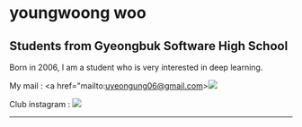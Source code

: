 youngwoong woo
============
## Students from Gyeongbuk Software High School

Born in 2006, I am a student who is very interested in deep learning.


  My mail : <a href="mailto:uyeongung06@gmail.com><img src="https://img.shields.io/badge/Gmail-D14836?style=for-the-badge&logo=gmail&logoColor=white&link=mailto:uyeongung06@gmail.com"/></a>

  Club instagram : <a href="https://www.instagram.com/gbsw_learning_mc"><img src="https://img.shields.io/badge/Instagram-%23E4405F.svg?style=for-the-badge&logo=Instagram&logoColor=white&link=https://www.instagram.com/gbsw_learning_mc"/></a>
***
